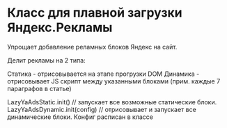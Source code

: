 # Класс для плавной загрузки Яндекс.Рекламы

Упрощает добавление реламных блоков Яндекс на сайт. 

Делит рекламы на 2 типа:

Статика - отрисовывается на этапе прогрузки DOM
Динамика - отрисовывает JS скрипт между указанными блоками (прим. каждые 7 параграфов в статье)

LazyYaAdsStatic.init() // запускает все возможные статические блоки. 
LazyYaAdsDynamic.init(config) // отрисовывает и запускает все динамические блоки. Конфиг расписан в классе 